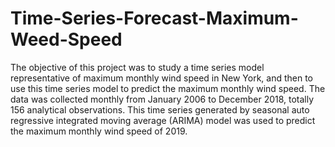 # Time-Series-Forecast-Maximum-Weed-Speed

The objective of this project was to study a time series model 
representative of maximum monthly wind speed in New York, and then to use 
this time series model to predict the maximum monthly wind speed. The data 
was collected monthly from January 2006 to December 2018, totally 156 
analytical observations. This time series generated by seasonal auto regressive 
integrated moving average (ARIMA) model was used to predict the maximum 
monthly wind speed of 2019. 
